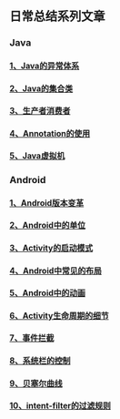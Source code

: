## 日常总结系列文章
### Java
#### [1、Java的异常体系](./java/java-exception-architecture-2020-5-23.md)
#### [2、Java的集合类](./java/java-collection-2020-5-26.md)
#### [3、生产者消费者](./java/java-producer-and-consumer-2020-8-19.md)
#### [4、Annotation的使用](./java/java-annotation-usage-2020-8-21.md)
#### [5、Java虚拟机](./java/java-virtual-machine-2020-10-3.md)
### Android
#### [1、Android版本变革](./android/modification-of-different-version-2020-5-29.md)
#### [2、Android中的单位](./android/unit-in-android-2020-5-23.md)
#### [3、Activity的启动模式](./android/launch-mode-of-activity-2020-5-25.md)
#### [4、Android中常见的布局](./android/common-layout-in-android-2020-5-27.md)
#### [5、Android中的动画](./android/animation-in-android-2020-5-27.md)
#### [6、Activity生命周期的细节](./android/details-of-activity-lifecycle-2020-5-29.md)
#### [7、事件拦截](./android/event-interceptor-in-android-2020-5-31.md)
#### [8、系统栏的控制](./android/controls-of-system-bars-2020-6-6.md)
#### [9、贝塞尔曲线](./android/try-of-bezier-2020-6-24.md)
#### [10、intent-filter的过滤规则](./android/filter-rule-of-intent-filter-2020-10-26.md)
<!-- #### [差值器和估值器](./android/interpolator-and-evaluator-2020-5-28.md) -->
